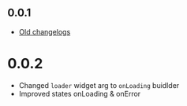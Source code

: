 ## 0.0.1

* [Old changelogs](https://pub.dev/packages/flutter_rocket/changelog)

# 0.0.2

* Changed `loader` widget arg to `onLoading` buidlder
* Improved states onLoading & onError